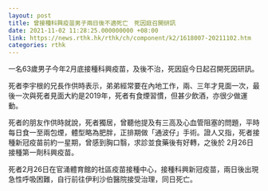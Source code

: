 ```yaml
---
layout: post
title: 曾接種科興疫苗男子兩日後不適死亡　死因庭召開研訊
date: 2021-11-02 11:28:25.000000000 +08:00
link: https://news.rthk.hk/rthk/ch/component/k2/1618007-20211102.htm
categories: rthk
---
```


一名63歲男子今年2月底接種科興疫苗，及後不治，死因庭今日起召開死因研訊。

死者李宇根的兄長作供時表示，弟弟經常要在內地工作，兩、三年才見面一次，最後一次與死者見面大約是2019年，死者有食煙習慣，但甚少飲酒，亦很少做運動。

死者的朋友作供時就說，死者獨居，曾聽他提及有三高及心血管阻塞的問題，平時每日食一至兩包煙，體型略為肥胖，正排期做「通波仔」手術。證人又指，死者接種新冠疫苗前約一星期，曾感到胸口翳，求診並食藥後有好轉，之後於 2月26日接種第一劑科興疫苗。

死者2月26日在官涌體育館的社區疫苗接種中心，接種科興新冠疫苗，兩日後出現急性呼吸困難，自行前往伊利沙伯醫院接受治理，同日死亡。

